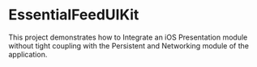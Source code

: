 # EssentialFeedUIKit
This project demonstrates how to Integrate an iOS Presentation module without tight coupling with the Persistent and Networking module of the application. 
